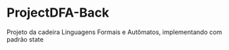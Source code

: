 # ProjectDFA-Back
Projeto da cadeira Linguagens Formais e Autômatos, implementando com padrão state
